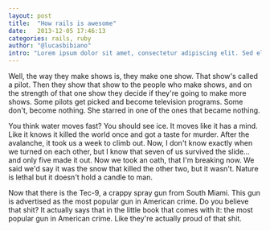```yaml
---
layout: post
title:  "How rails is awesome"
date:   2013-12-05 17:46:13
categories: rails, ruby
author: "@lucasbibiano"
intro: "Lorem ipsum dolor sit amet, consectetur adipiscing elit. Sed elementum imperdiet pretium. Nullam ac risus lacinia, imperdiet lorem vitae, congue velit. Cras venenatis ante a cursus pharetra. Nulla hendrerit, felis et facilisis euismod, purus erat posuere lorem, quis euismod mi felis non tellus. In hac habitasse platea dictumst. Donec ac dolor congue, faucibus arcu eu, venenatis nisi."
---
```


Well, the way they make shows is, they make one show. That show's called a pilot. Then they show that show to the people who make shows, and on the strength of that one show they decide if they're going to make more shows. Some pilots get picked and become television programs. Some don't, become nothing. She starred in one of the ones that became nothing.

You think water moves fast? You should see ice. It moves like it has a mind. Like it knows it killed the world once and got a taste for murder. After the avalanche, it took us a week to climb out. Now, I don't know exactly when we turned on each other, but I know that seven of us survived the slide... and only five made it out. Now we took an oath, that I'm breaking now. We said we'd say it was the snow that killed the other two, but it wasn't. Nature is lethal but it doesn't hold a candle to man.

Now that there is the Tec-9, a crappy spray gun from South Miami. This gun is advertised as the most popular gun in American crime. Do you believe that shit? It actually says that in the little book that comes with it: the most popular gun in American crime. Like they're actually proud of that shit. 
